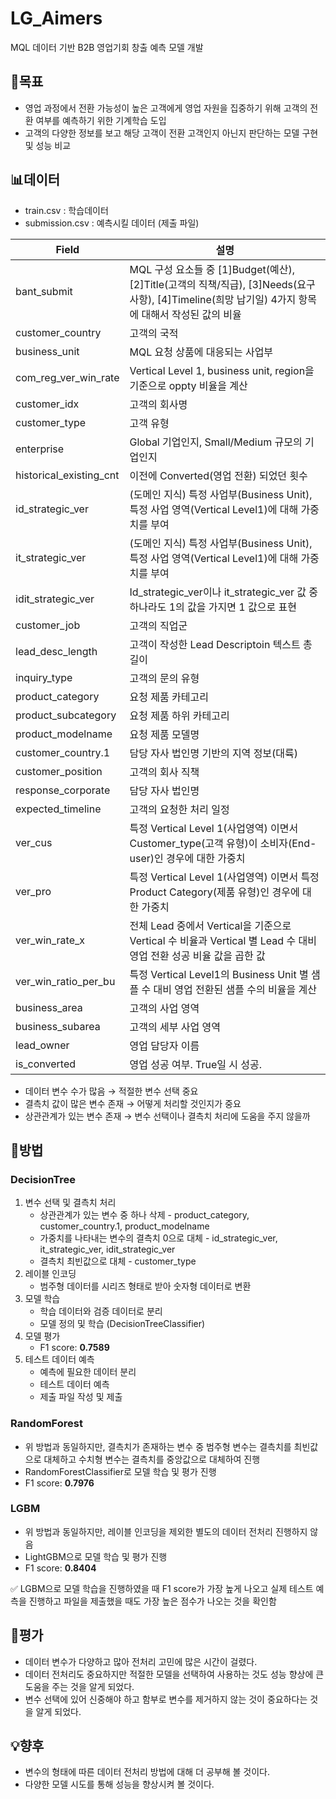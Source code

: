 # LG_Aimers
MQL 데이터 기반 B2B 영업기회 창출 예측 모델 개발


## 📌목표

- 영업 과정에서 전환 가능성이 높은 고객에게 영업 자원을 집중하기 위해 고객의 전환 여부를 예측하기 위한 기계학습 도입
- 고객의 다양한 정보를 보고 해당 고객이 전환 고객인지 아닌지 판단하는 모델 구현 및 성능 비교

## 📊데이터

- train.csv : 학습데이터
- submission.csv : 예측시킬 데이터 (제출 파일)

| Field | 설명 |
| --- | --- |
| bant_submit | MQL 구성 요소들 중 [1]Budget(예산), [2]Title(고객의 직책/직급), [3]Needs(요구사항), [4]Timeline(희망 납기일) 4가지 항목에 대해서 작성된 값의 비율 |
| customer_country | 고객의 국적 |
| business_unit | MQL 요청 상품에 대응되는 사업부 |
| com_reg_ver_win_rate | Vertical Level 1, business unit, region을 기준으로 oppty 비율을 계산 |
| customer_idx | 고객의 회사명 |
| customer_type | 고객 유형 |
| enterprise | Global 기업인지, Small/Medium 규모의 기업인지 |
| historical_existing_cnt | 이전에 Converted(영업 전환) 되었던 횟수 |
| id_strategic_ver | (도메인 지식) 특정 사업부(Business Unit), 특정 사업 영역(Vertical Level1)에 대해 가중치를 부여 |
| it_strategic_ver | (도메인 지식) 특정 사업부(Business Unit), 특정 사업 영역(Vertical Level1)에 대해 가중치를 부여 |
| idit_strategic_ver | Id_strategic_ver이나 it_strategic_ver 값 중 하나라도 1의 값을 가지면 1 값으로 표현 |
| customer_job | 고객의 직업군 |
| lead_desc_length | 고객이 작성한 Lead Descriptoin 텍스트 총 길이 |
| inquiry_type | 고객의 문의 유형 |
| product_category | 요청 제품 카테고리 |
| product_subcategory | 요청 제품 하위 카테고리 |
| product_modelname | 요청 제품 모델명 |
| customer_country.1 | 담당 자사 법인명 기반의 지역 정보(대륙) |
| customer_position | 고객의 회사 직책 |
| response_corporate | 담당 자사 법인명 |
| expected_timeline | 고객의 요청한 처리 일정 |
| ver_cus | 특정 Vertical Level 1(사업영역) 이면서 Customer_type(고객 유형)이 소비자(End-user)인 경우에 대한 가중치 |
| ver_pro | 특정 Vertical Level 1(사업영역) 이면서 특정 Product Category(제품 유형)인 경우에 대한 가중치 |
| ver_win_rate_x | 전체 Lead 중에서 Vertical을 기준으로 Vertical 수 비율과 Vertical 별 Lead 수 대비 영업 전환 성공 비율 값을 곱한 값 |
| ver_win_ratio_per_bu | 특정 Vertical Level1의 Business Unit 별 샘플 수 대비 영업 전환된 샘플 수의 비율을 계산 |
| business_area | 고객의 사업 영역 |
| business_subarea | 고객의 세부 사업 영역 |
| lead_owner | 영업 담당자 이름 |
| is_converted | 영업 성공 여부. True일 시 성공. |
- 데이터 변수 수가 많음 → 적절한 변수 선택 중요
- 결측치 값이 많은 변수 존재 → 어떻게 처리할 것인지가 중요
- 상관관계가 있는 변수 존재 → 변수 선택이나 결측치 처리에 도움을 주지 않을까

## 🧐방법

### DecisionTree

1. 변수 선택 및 결측치 처리
    - 상관관계가 있는 변수 중 하나 삭제 - product_category, customer_country.1, product_modelname
    - 가중치를 나타내는 변수의 결측치 0으로 대체 - id_strategic_ver, it_strategic_ver, idit_strategic_ver
    - 결측치 최빈값으로 대체 - customer_type
2. 레이블 인코딩
    - 범주형 데이터를 시리즈 형태로 받아 숫자형 데이터로 변환
3. 모델 학습
    - 학습 데이터와 검증 데이터로 분리
    - 모델 정의 및 학습 (DecisionTreeClassifier)
4. 모델 평가
    - F1 score: **0.7589**
5. 테스트 데이터 예측
    - 예측에 필요한 데이터 분리
    - 테스트 데이터 예측
    - 제출 파일 작성 및 제출

### RandomForest

- 위 방법과 동일하지만, 결측치가 존재하는 변수 중 범주형 변수는 결측치를 최빈값으로 대체하고 수치형 변수는 결측치를 중앙값으로 대체하여 진행
- RandomForestClassifier로 모델 학습 및 평가 진행
- F1 score: **0.7976**

### LGBM

- 위 방법과 동일하지만, 레이블 인코딩을 제외한 별도의 데이터 전처리 진행하지 않음
- LightGBM으로 모델 학습 및 평가 진행
- F1 score: **0.8404**

✅ LGBM으로 모델 학습을 진행하였을 때 F1 score가 가장 높게 나오고 실제 테스트 예측을 진행하고 파일을 제출했을 때도 가장 높은 점수가 나오는 것을 확인함

## 💬평가

- 데이터 변수가 다양하고 많아 전처리 고민에 많은 시간이 걸렸다.
- 데이터 전처리도 중요하지만 적절한 모델을 선택하여 사용하는 것도 성능 향상에 큰 도움을 주는 것을 알게 되었다.
- 변수 선택에 있어 신중해야 하고 함부로 변수를 제거하지 않는 것이 중요하다는 것을 알게 되었다.

## 💡향후

- 변수의 형태에 따른 데이터 전처리 방법에 대해 더 공부해 볼 것이다.
- 다양한 모델 시도를 통해 성능을 향상시켜 볼 것이다.
